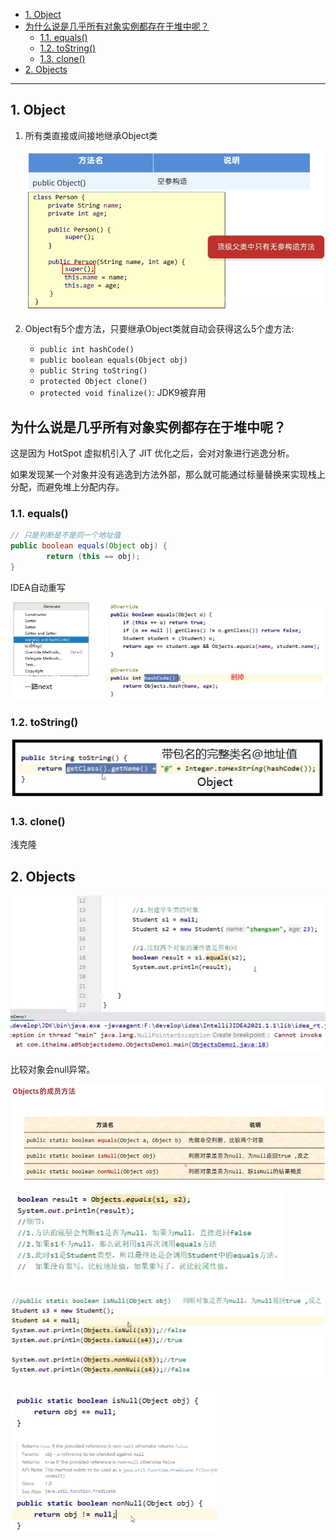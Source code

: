 - [1. Object](#1-object)
- [为什么说是几乎所有对象实例都存在于堆中呢？](#为什么说是几乎所有对象实例都存在于堆中呢)
  - [1.1. equals()](#11-equals)
  - [1.2. toString()](#12-tostring)
  - [1.3. clone()](#13-clone)
- [2. Objects](#2-objects)

---

## 1. Object

1. 所有类直接或间接地继承Object类
    
    ![](../../../images/image_id=412982.jpg)

2. Object有5个虚方法，只要继承Object类就自动会获得这么5个虚方法:
   - `public int hashCode()`
   - `public boolean equals(Object obj)`
   - `public String toString()`
   - `protected Object clone()`
   - `protected void finalize()`: JDK9被弃用

## 为什么说是几乎所有对象实例都存在于堆中呢？ 

这是因为 HotSpot 虚拟机引入了 JIT 优化之后，会对对象进行逃逸分析。

如果发现某一个对象并没有逃逸到方法外部，那么就可能通过标量替换来实现栈上分配，而避免堆上分配内存。

### 1.1. equals()

```java
// 只是判断是不是同一个地址值
public boolean equals(Object obj) {
        return (this == obj);
}
```
IDEA自动重写

![](../../../images/image_id=412987.jpg)

### 1.2. toString()

![Alt text](../../../images/image-43.png)

### 1.3. clone()

浅克隆

## 2. Objects

![](../../../images/image_id=413221.jpg)

比较对象会null异常。

![](../../../images/image_id=413222.jpg)

![](../../../images/image_id=413224.jpg)

![](../../../images/image_id=413225.jpg)

![](../../../images/image_id=413226.jpg)